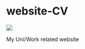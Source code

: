 # website-CV
![](https://vercelbadge.vercel.app/api/ken-soares/website-CV?style=for-the-badge)


My Uni/Work related website
